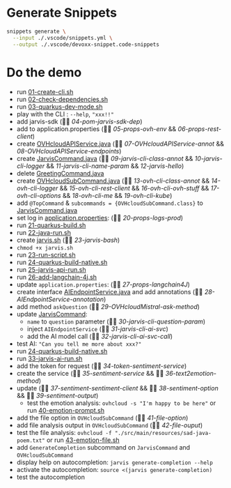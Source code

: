 # Generate Snippets

```bash
snippets generate \
  --input ./.vscode/snippets.yml \
  --output ./.vscode/devoxx-snippet.code-snippets
```

# Do the demo

  - run [01-create-cli.sh](./_init_/01-create-cli.sh)
  - run [02-check-dependencies.sh](./02-check-dependencies.sh)
  - run [03-quarkus-dev-mode.sh](./03-quarkus-dev-mode.sh)
  - play with the CLI : `--help`, `"xxx!!"`
  - add jarvis-sdk (👨‍💻 _04-pom-jarvis-sdk-dep_)
  - add to application.properties (👨‍💻 _05-props-ovh-env_ && _06-props-rest-client_)
  - create [OVHcloudAPIService.java](./src/main/java/fr/wilda/picocli/sdk/OVHcloudAPIService.java) (👨‍💻 _07-OVHcloudAPIService-annot_ && _08-OVHcloudAPIService-endpoints_)
  - create [JarvisCommand.java](./src/main/java/fr/wilda/picocli/JarvisCommand.java) (👨‍💻 _09-jarvis-cli-class-annot_ && _10-jarvis-cli-logger_ && _11-jarvis-cli-name-param_ && _12-jarvis-hello_)
  - delete [GreetingCommand.java](./src/main/java/fr/wilda/picocli/GreetingCommand.java)
  - create [OVHcloudSubCommand.java](./src/main/java/fr/wilda/picocli/OVHcloudSubCommand.java) (👨‍💻 _13-ovh-cli-class-annot_ && _14-ovh-cli-logger_ && _15-ovh-cli-rest-client_ && _16-ovh-cli-ovh-stuff_ && _17-ovh-cli-options_ && _18-ovh-cli-me_ && _19-ovh-cli-kube_) 
  - add `@TopCommand` & `subcommands = {OVHcloudSubCommand.class}` to [JarvisCommand.java](./src/main/java/fr/wilda/picocli/JarvisCommand.java)
  - set log in [application.properties](./src/main/resources/application.properties): (👨‍💻 _20-props-logs-prod_)
  - run [21-quarkus-build.sh](./21-quarkus-build.sh)
  - run [22-java-run.sh](./22-java-run.sh)
  - create [jarvis.sh](./src/main/script/jarvis.sh) (👨‍💻 _23-jarvis-bash_)
  - `chmod +x jarvis.sh`
  - run [23-run-script.sh](./23-run-script.sh)
  - run [24-quarkus-build-native.sh](./24-quarkus-build-native.sh)
  - run [25-jarvis-api-run.sh](./25-jarvis-api-run.sh)
  - run [26-add-langchain-4j.sh](./26-add-langchain-4j.sh)
  - update `application.properties`: (👨‍💻 _27-props-langchain4J_)
  - create interface [AIEndpointService.java](./src/main/java/fr/wilda/picocli/sdk/ai/AIEndpointService.java) and add annotations (👨‍💻 _28-AIEndpointService-annotation_)
  - add method `askQuestion` (👨‍💻 _29-OVHcloudMistral-ask-method_)
  - update [JarvisCommand](./src/main/java/fr/wilda/picocli/JarvisCommand.java):
    - `name` to `question` parameter (👨‍💻 _30-jarvis-cli-question-param_)
    - inject `AIEndpointService` (👨‍💻 _31-jarvis-cli-ai-svc_)
    - add the AI model call (👨‍💻 _32-jarvis-cli-ai-svc-call_)
  - test AI: `"Can you tell me more about xxx?"`
  - run [24-quarkus-build-native.sh](./24-quarkus-build-native.sh)
  - run [33-jarvis-ai-run.sh](./33-jarvis-ai-run.sh)
  - add the token for request (👨‍💻 _34-token-sentiment-service_)
  - create the service [](./src/main/java/fr/wilda/picocli/sdk/ai/AISentimentService.java) (👨‍💻 _35-sentiment-service_ && 👨‍💻 _36-text2emotion-method_)
  - update [](./src/main/java/fr/wilda/picocli/OVHcloudSubCommand.java) (👨‍💻 _37-sentiment-sentiment-client_ && 👨‍💻 _38-sentiment-option_ && 👨‍💻 _39-sentiment-output_)
    - test the emotion analysis: `ovhcloud -s "I'm happy to be here"` or run [40-emotion-prompt.sh](./40-emotion-prompt.sh`)
  - add the file option in `OVHcloudSubCommand` (👨‍💻 _41-file-option_)
  - add file analysis output in `OVHcloudSubCommand` (👨‍💻 _42-file-ouput_)
  - test the file analysis: `ovhcloud -f "./src/main/resources/sad-java-poem.txt"` or run [43-emotion-file.sh](./43-emotion-file.sh)
  - add `GenerateCompletion` subcommand on `JarvisCommand` and `OVHcloudSubCommand`
  - display help on autocompletion: `jarvis generate-completion --help`
  - activate the autocompletion: `source <(jarvis generate-completion)`
  - test the autocompletion
